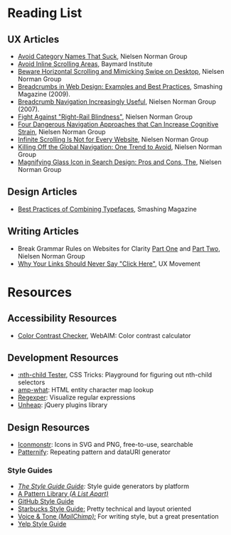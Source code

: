 # Reading List

## UX Articles

- [Avoid Category Names That Suck](http://www.nngroup.com/articles/category-names-suck/), Nielsen Norman Group
- [Avoid Inline Scrolling Areas](http://baymard.com/blog/inline-scroll-areas), Baymard Institute
- [Beware Horizontal Scrolling and Mimicking Swipe on Desktop](http://www.nngroup.com/articles/horizontal-scrolling/), Nielsen Norman Group
- [Breadcrumbs in Web Design: Examples and Best Practices](http://www.smashingmagazine.com/2009/03/17/breadcrumbs-in-web-design-examples-and-best-practices/), Smashing Magazine (2009).
- [Breadcrumb Navigation Increasingly Useful](http://www.nngroup.com/articles/breadcrumb-navigation-useful/), Nielsen Norman Group (2007).
- [Fight Against "Right-Rail Blindness"](http://www.nngroup.com/articles/fight-right-rail-blindness/), Nielsen Norman Group
- [Four Dangerous Navigation Approaches that Can Increase Cognitive Strain](http://www.nngroup.com/articles/navigation-cognitive-strain/), Nielsen Norman Group
- [Infinite Scrolling Is Not for Every Website](http://www.nngroup.com/articles/infinite-scrolling/), Nielsen Norman Group
- [Killing Off the Global Navigation: One Trend to Avoid](http://www.nngroup.com/articles/killing-global-navigation-one-trend-avoid/), Nielsen Norman Group
- [Magnifying Glass Icon in Search Design: Pros and Cons, The](http://www.nngroup.com/articles/magnifying-glass-icon/), Nielsen Norman Group

## Design Articles

- [Best Practices of Combining Typefaces](http://www.smashingmagazine.com/2010/11/04/best-practices-of-combining-typefaces/), Smashing Magazine

## Writing Articles

- Break Grammar Rules on Websites for Clarity
  [Part One](http://www.nngroup.com/articles/break-grammar-rules/)
  and [Part Two](http://www.nngroup.com/articles/really-break-grammar-rules/), Nielsen Norman Group
- [Why Your Links Should Never Say "Click Here"](http://uxmovement.com/content/why-your-links-should-never-say-click-here/), UX Movement

# Resources

## Accessibility Resources

- [Color Contrast Checker](http://webaim.org/resources/contrastchecker/), WebAIM: Color contrast calculator

## Development Resources

- [:nth-child Tester](http://css-tricks.com/examples/nth-child-tester/), CSS Tricks: Playground for figuring out nth-child selectors
- [amp-what](http://amp-what.com/): HTML entity character map lookup
- [Regexper](http://www.regexper.com/): Visualize regular expressions
- [Unheap](http://www.unheap.com): jQuery plugins library

## Design Resources

- [Iconmonstr](http://iconmonstr.com/): Icons in SVG and PNG, free-to-use, searchable
- [Patternify](http://www.patternify.com/): Repeating pattern and dataURI generator

### Style Guides

- _[The Style Guide Guide](http://vinspee.me/style-guide-guide/):_ Style guide generators by platform
- [A Pattern Library _(A List Apart)_](http://patterns.alistapart.com/)
- [GitHub Style Guide](https://github.com/styleguide/css)
- [Starbucks Style Guide:](http://www.starbucks.com/static/reference/styleguide/) Pretty technical and layout oriented
- [Voice &amp; Tone _(MailChimp):_](http://voiceandtone.com/) For writing style, but a great presentation
- [Yelp Style Guide](http://www.yelp.com/styleguide)



